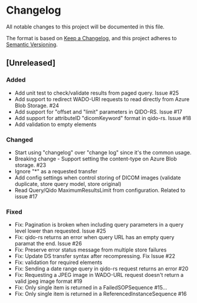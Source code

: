 # Changelog
All notable changes to this project will be documented in this file.

The format is based on [Keep a Changelog](https://keepachangelog.com/en/1.0.0/),
and this project adheres to [Semantic Versioning](https://semver.org/spec/v2.0.0.html).

## [Unreleased]

### Added
- Add unit test to check/validate results from paged query. Issue #25
- Add support to redirect WADO-URI requests to read directly from Azure Blob Storage. #24
- Add support for "offset and "limit" parameters in QIDO-RS. Issue #17
- Add support for attributeID "dicomKeyword" format in qido-rs. Issue #18
- Add validation to empty elements

### Changed
- Start using "changelog" over "change log" since it's the common usage.
- Breaking change - Support setting the content-type on Azure Blob storage. #23
- Ignore "*" as a requested transfer
- Add config settings when control storing of DICOM images (validate duplicate, store query model, store original)
- Read Query/Qido MaximumResultsLimit from configuration. Related to issue #17

### Fixed
- Fix: Pagination is broken when including query parameters in a query level lower than requested. Issue #25
- Fix: qido-rs returns an error when query URL has an empty query paramat the end. Issue #26
- Fix: Preserve error status message from multiple store failures
- Fix: Update DS transfer syntax after recompressing. Fix Issue #22
- Fix: validation for required elements
- Fix: Sending a date range query in qido-rs request returns an error #20
- Fix: Requesting a JPEG image in WADO-URL request doesn't return a valid jpeg image format #19
- Fix: Only single item is returned in a FailedSOPSequence #15…
- Fix: Only single item is returned in a ReferencedInstanceSequence  #16
